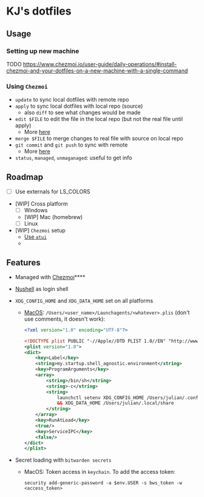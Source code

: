 # KJ's dotfiles

## Usage

### Setting up new machine

TODO
<https://www.chezmoi.io/user-guide/daily-operations/#install-chezmoi-and-your-dotfiles-on-a-new-machine-with-a-single-command>

### Using `Chezmoi`

- `update` to sync local dotfiles with remote repo
- `apply` to sync local dotfiles with local repo (source)
  - also `diff` to see what changes would be made
- `edit $FILE` to edit the file in the local repo (but not the real file until apply)
  - More [here](https://www.chezmoi.io/user-guide/frequently-asked-questions/usage/#how-do-i-edit-my-dotfiles-with-chezmoi)
- `merge $FILE` to merge changes to real file with source on local repo
- `git commit` and `git push` to sync with remote
  - More [here](https://www.chezmoi.io/user-guide/frequently-asked-questions/usage/#once-ive-made-a-change-to-the-source-directory-how-do-i-commit-it)
- `status`, `managed`, `unmaganaged`: useful to get info

## Roadmap

- [ ] Use externals for LS_COLORS

- [WIP] Cross platform
  - [ ] Windows
  - [WIP] Mac (homebrew)
  - [ ] Linux

- [WIP] `Chezmoi` setup
  - [Use `atui`](https://www.chezmoi.io/user-guide/frequently-asked-questions/usage/#can-i-use-chezmoi-to-manage-my-shell-history-across-multiple-machines)
  -

## Features

- Managed with [Chezmoi](https://www.chezmoi.io/)****
- [Nushell](https://www.nushell.sh/) as login shell

- `XDG_CONFIG_HOME` and `XDG_DATA_HOME` set on all platforms

  - [MacOS](https://github.com/nushell/nushell/discussions/14663#discussioncomment-11876260): `/Users/<user_name>/Launchagents/<whatever>.plis` (don't use comments, it doesn't work):

    ```xml
    <?xml version="1.0" encoding="UTF-8"?>

    <!DOCTYPE plist PUBLIC "-//Apple//DTD PLIST 1.0//EN" "http://www.apple.com/DTDs/PropertyList-1.0.dtd">
    <plist version="1.0">
    <dict>
        <key>Label</key>
        <string>my.startup.shell_agnostic.environment</string>
        <key>ProgramArguments</key>
        <array>
            <string>/bin/sh</string>
            <string>-c</string>
            <string>
                launchctl setenv XDG_CONFIG_HOME /Users/julian/.config
                && XDG_DATA_HOME /Users/julian/.local/share
            </string>
        </array>
        <key>RunAtLoad</key>
        <true/>
        <key>ServiceIPC</key>
        <false/>
    </dict>
    </plist>
    ```

- Secret loading with `bitwarden secrets`
  - MacOS: Token access in `keychain`. To add the access token:

    ```nu
    security add-generic-password -a $env.USER -s bws_token -w <access_token>
    ```
